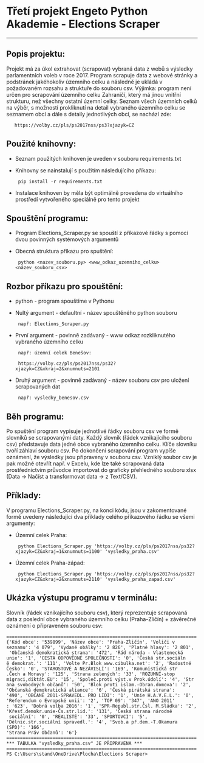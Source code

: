# Třetí projekt Engeto Python Akademie - Elections Scraper
----------------------------------------------------------------
## Popis projektu:
Projekt má za úkol extrahovat (scrapovat) vybraná data z webů s výsledky parlamentních voleb v roce 2017.
Program scrapuje data z webové stránky a podstránek jakéhokoliv územního celku a následně je ukládá v požadovaném rozsahu a struktuře do souboru csv.
Výjimka: program není určen pro scrapování územního celku Zahraničí, který má jinou vnitřní strukturu, než všechny ostatní územní celky.
Seznam všech územních celků na výběr, s možností prokliknutí na detail vybraného územního celku se seznamem obcí a dále s detaily jednotlivých obcí, se nachází zde:

       https://volby.cz/pls/ps2017nss/ps3?xjazyk=CZ

## Použité knihovny:
- Seznam použitých knihoven je uveden v souboru requirements.txt
  
- Knihovny se nainstalují s použitím následujícího příkazu:

       pip install -r requirements.txt

- Instalace knihoven by měla být optimálně provedena do virtuálního prostředí vytvořeného speciálně pro tento projekt

## Spouštění programu:

- Program Elections_Scraper.py se spouští z příkazové řádky s pomocí dvou povinných systémových argumentů

- Obecná struktura příkazu pro spuštění:

       python <nazev_souboru.py> <www_odkaz_uzemniho_celku> <název_souboru_csv>

## Rozbor příkazu pro spouštění:

- python - program spouštíme v Pythonu

- Nultý argument - defaultní - název spouštěného python souboru

       např: Elections_Scraper.py

- První argument - povinně zadávaný - www odkaz rozkliknutého vybraného územního celku

       např: územní celek Benešov:

       https://volby.cz/pls/ps2017nss/ps32?xjazyk=CZ&xkraj=2&xnumnuts=2101

- Druhý argument - povinně zadávaný - název souboru csv pro uložení scrapovaných dat

       např: vysledky_benesov.csv

## Běh programu:
Po spuštění program vypisuje jednotlivé řádky souboru csv ve formě slovníků se scrapovanými daty. Každý slovník (řádek vznikajícího souboru csv) představuje data jedné obce vybraného územního celku. Klíče slovníku tvoří záhlaví souboru csv. Po dokončení scrapování program vypíše oznámení, že výsledky jsou připraveny v souboru csv. Vzniklý soubor csv je pak možné otevřít např. v Excelu, kde lze také scrapovaná data prostřednictvím průvodce importovat do graficky přehledného souboru xlsx (Data -> Načíst a transformovat data -> z Text/CSV).

## Příklady:

V programu Elections_Scraper.py, na konci kódu, jsou v zakomentované formě uvedeny následující dva příklady celého příkazového řádku se všemi argumenty:

- Územní celek Praha:

       python Elections_Scraper.py 'https://volby.cz/pls/ps2017nss/ps32?xjazyk=CZ&xkraj=1&xnumnuts=1100' 'vysledky_praha.csv'

- Územní celek Praha-západ:

       python Elections_Scraper.py 'https://volby.cz/pls/ps2017nss/ps32?xjazyk=CZ&xkraj=2&xnumnuts=2110' 'vysledky_praha_zapad.csv'

## Ukázka výstupu programu v terminálu:

Slovník (řádek vznikajícího souboru csv), který reprezentuje scrapovaná data z poslední obce vybraného územního celku (Praha-Zličín) + závěrečné oznámení o připraveném souboru csv:

````
======================================================================
{'Kód obce': '539899', 'Název obce': 'Praha-Zličín', 'Voliči v seznamu': '4 079', 'Vydané obálky': '2 826', 'Platné hlasy': '2 801',
 'Občanská demokratická strana': '472', 'Řád národa - Vlastenecká unie': '1', 'CESTA ODPOVĚDNÉ SPOLEČNOSTI': '0', 'Česká str.sociáln
ě demokrat.': '111', 'Volte Pr.Blok www.cibulka.net': '2', 'Radostné Česko': '0', 'STAROSTOVÉ A NEZÁVISLÍ': '169', 'Komunistická str
.Čech a Moravy': '125', 'Strana zelených': '33', 'ROZUMNÍ-stop migraci,diktát.EU': '15', 'Společ.proti výst.v Prok.údolí': '4', 'Str
ana svobodných občanů': '50', 'Blok proti islam.-Obran.domova': '2', 'Občanská demokratická aliance': '6', 'Česká pirátská strana':
'490', 'OBČANÉ 2011-SPRAVEDL. PRO LIDI': '1', 'Unie H.A.V.E.L.': '0', 'Referendum o Evropské unii': '2', 'TOP 09': '347', 'ANO 2011'
: '623', 'Dobrá volba 2016': '1', 'SPR-Republ.str.Čsl. M.Sládka': '2', 'Křesť.demokr.unie-Čs.str.lid.': '131', 'Česká strana národně
 sociální': '0', 'REALISTÉ': '33', 'SPORTOVCI': '5', 'Dělnic.str.sociální spravedl.': '4', 'Svob.a př.dem.-T.Okamura (SPD)': '166',
'Strana Práv Občanů': '6'}
======================================================================
*** TABULKA "vysledky_praha.csv" JE PŘIPRAVENA ***
======================================================================
PS C:\Users\stand\OneDrive\Plocha\Elections Scraper>
````

     


